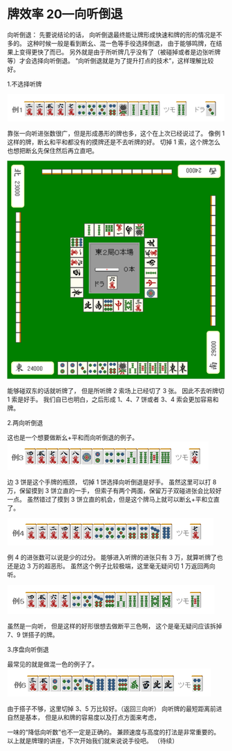 # 牌效率 20—向听倒退

向听倒退：  先要说结论的话， 向听倒退最终能让牌形成快速和牌的形的情况是不多的。  这种时候一般是看到断幺、混一色等手役选择倒退， 由于能够鸣牌，在结果上变得更快了而已。 另外就是由于所听牌几乎没有了（被碰掉或者是边张听牌等）才会选择向听倒退。 “向听倒退就是为了提升打点的技术”，这样理解比较好。

 1.不选择听牌

![image](./output/image_page90_11.png)

靠张一向听进张数很广，但是形成愚形的牌也多，这个在上次已经说过了。 像例 1 这样的牌，断幺和平和都没有的摸牌还是不去听牌的好。 切掉 1 索，这个牌怎么也想把断幺先保住然后再立直吧。

![image](./output/image_page91_5.png)

 能够碰双东的话就听牌了， 但是所听牌 2 索场上已经切了 3 张。  因此不去听牌切 1 索是好手。 我们自已也明白，之后形成 1、4、7 饼或者 3、4 索会更加容易和牌。

 2.两向听倒退

  这也是一个想要做断幺+平和而向听倒退的例子。
![image](./output/image_page91_6.png)

 边 3 饼是这个手牌的瓶颈， 切掉 1 饼选择向听倒退是好手。 虽然这里可以打 8 万，保留摸到 3 饼立直的一手， 但索子有两个两面，保留万子双碰进张会比较好一点。 虽然错过了摸到 3 饼立直的机会，但是这个牌马上就可以断幺+平和立直了。

![image](./output/image_page92_9.png)

 例 4 的进张数可以说是少的过分。 能够进入听牌的进张只有 3 万，就算听牌了也还是边 3 万的超恶形。 虽然这个例子比较极端，这里毫无疑问切 1 万返回两向听。

![image](./output/image_page92_10.png)

 虽然是一向听， 但是这样的好形很想去做断平三色啊， 这个是毫无疑问应该拆掉 7、9 饼搭子的牌。

 3.序盘向听倒退

  最常见的就是做混一色的例子了。
![image](./output/image_page92_11.png)

 由于搭子不够，这里切掉 3、5 万比较好。（返回三向听）  向听牌的最短距离前进自然是基本， 但是从和牌的容易度以及打点方面来考虑，

一味的“降低向听数”也不一定是正确的。 兼顾速度与高度的打法是非常重要的。  以上就是牌理的讲座，下次开始我们就来说说手役吧。    （待续）